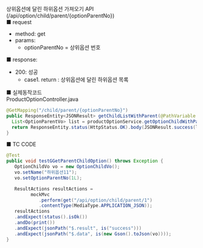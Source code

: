 상위옵션에 달린 하위옵션 가져오기 API (/api/option/child/parent/{optionParentNo})  
■ request
   - method: get
   - params:
      - optionParentNo = 상위옵션 번호  
  
■ response:  
   - 200: 성공  
      - case1. return : 상위옵션에 달린 하위옵션 목록  
  
■ 실제동작코드  
ProductOptionController.java  
```java
@GetMapping("/child/parent/{optionParentNo}")
public ResponseEntity<JSONResult> getChildListWithParent(@PathVariable Long optionParentNo) {
  List<OptionParentVo> list = productOptionService.getOptionChildWithParentList(optionParentNo);
  return ResponseEntity.status(HttpStatus.OK).body(JSONResult.success(list));
}
```
  
■ TC CODE  
  
```java
@Test
public void testGGetParentChildOption() throws Exception {
   OptionChildVo vo = new OptionChildVo();
   vo.setName("하위옵션11");
   vo.setOptionParentNo(1L);

   ResultActions resultActions =
         mockMvc
            .perform(get("/api/option/child/parent/1")
            .contentType(MediaType.APPLICATION_JSON));
   resultActions
   .andExpect(status().isOk())
   .andDo(print())
   .andExpect(jsonPath("$.result", is("success")))
   .andExpect(jsonPath("$.data", is(new Gson().toJson(vo))));
}
```
